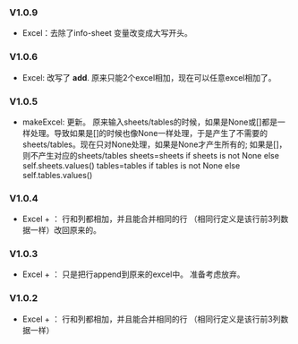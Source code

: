 ### V1.0.9
- Excel：去除了info-sheet 变量改变成大写开头。
### V1.0.6
- Excel: 改写了 __add__. 原来只能2个excel相加，现在可以任意excel相加了。 

### V1.0.5 
- makeExcel: 更新。 原来输入sheets/tables的时候，如果是None或[]都是一样处理。导致如果是[]的时候也像None一样处理，于是产生了不需要的sheets/tables。现在只对None处理，如果是None才产生所有的;
如果是[]，则不产生对应的sheets/tables 
    sheets=sheets if sheets is not None else self.sheets.values()
    tables=tables if tables is not None else self.tables.values()

### V1.0.4
- Excel + ： 行和列都相加，并且能合并相同的行 （相同行定义是该行前3列数据一样）改回原来的。

### V1.0.3 
- Excel + ： 只是把行append到原来的excel中。 准备考虑放弃。

### V1.0.2 
- Excel + ： 行和列都相加，并且能合并相同的行 （相同行定义是该行前3列数据一样）


